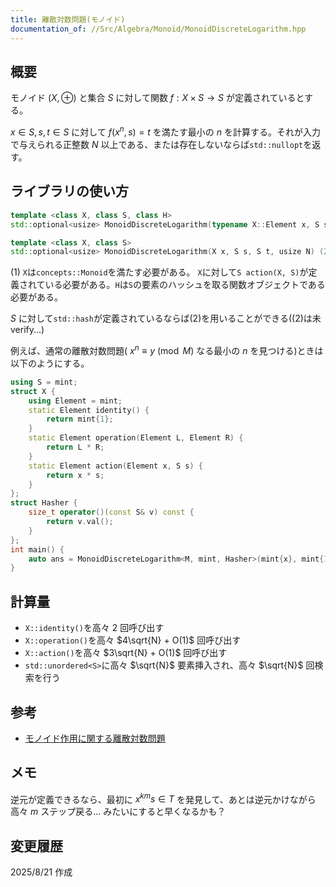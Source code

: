 ```yaml
---
title: 離散対数問題(モノイド)
documentation_of: //Src/Algebra/Monoid/MonoidDiscreteLogarithm.hpp
---
```


## 概要

モノイド $(X, \oplus)$ と集合 $S$ に対して関数 $f : X\times S\rightarrow S$ が定義されているとする。

$x \in S, s, t \in S$ に対して $f(x^{n}, s) = t$ を満たす最小の $n$ を計算する。それが入力で与えられる正整数 $N$ 以上である、または存在しないならば`std::nullopt`を返す。

## ライブラリの使い方

```cpp
template <class X, class S, class H>
std::optional<usize> MonoidDiscreteLogarithm(typename X::Element x, S s, S t, usize N)  (1)

template <class X, class S>
std::optional<usize> MonoidDiscreteLogarithm(X x, S s, S t, usize N) (2)
```

(1) `X`は`concepts::Monoid`を満たす必要がある。 `X`に対して`S action(X, S)`が定義されている必要がある。`H`は`S`の要素のハッシュを取る関数オブジェクトである必要がある。

$S$ に対して`std::hash`が定義されているならば(2)を用いることができる((2)は未verify...)

例えば、通常の離散対数問題( $x^{n} \equiv y\pmod{M}$ なる最小の $n$ を見つける)ときは以下のようにする。

```cpp
using S = mint;
struct X {
    using Element = mint;
    static Element identity() {
        return mint{1};
    }
    static Element operation(Element L, Element R) {
        return L * R;
    }
    static Element action(Element x, S s) {
        return x * s;
    }
};
struct Hasher {
    size_t operator()(const S& v) const {
        return v.val();
    }
};
int main() {
    auto ans = MonoidDiscreteLogarithm<M, mint, Hasher>(mint{x}, mint{1}, mint{y}, M);
}
```

## 計算量

- `X::identity()`を高々 $2$ 回呼び出す
- `X::operation()`を高々 $4\sqrt{N} + O(1)$ 回呼び出す
- `X::action()`を高々 $3\sqrt{N} + O(1)$ 回呼び出す
- `std::unordered<S>`に高々 $\sqrt{N}$ 要素挿入され、高々 $\sqrt{N}$ 回検索を行う

## 参考

- [モノイド作用に関する離散対数問題](https://maspypy.com/%E3%83%A2%E3%83%8E%E3%82%A4%E3%83%89%E4%BD%9C%E7%94%A8%E3%81%AB%E9%96%A2%E3%81%99%E3%82%8B%E9%9B%A2%E6%95%A3%E5%AF%BE%E6%95%B0%E5%95%8F%E9%A1%8C)

## メモ

逆元が定義できるなら、最初に $x^{km}s\in T$ を発見して、あとは逆元かけながら高々 $m$ ステップ戻る... みたいにすると早くなるかも？

## 変更履歴

2025/8/21 作成
